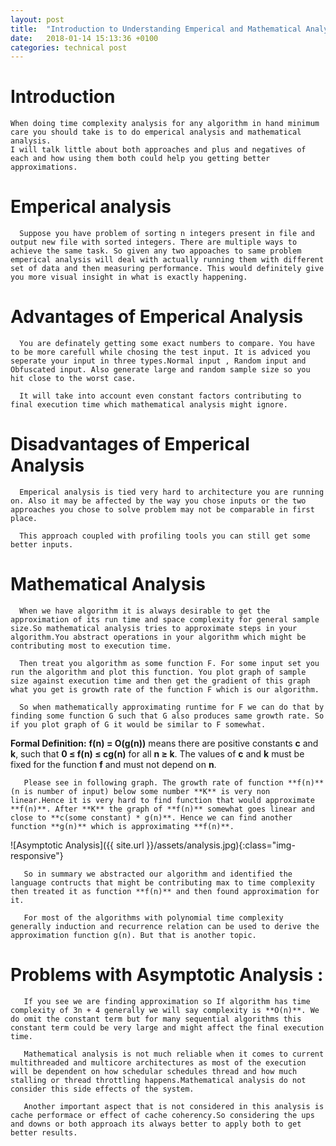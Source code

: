 ```yaml
---
layout: post
title:  "Introduction to Understanding Emperical and Mathematical Analysis of Algorithms!!"
date:   2018-01-14 15:13:36 +0100
categories: technical post
---
```



**Introduction**
========================================================================
        
    When doing time complexity analysis for any algorithm in hand minimum care you should take is to do emperical analysis and mathematical analysis. 
    I will talk little about both approaches and plus and negatives of each and how using them both could help you getting better approximations.


**Emperical analysis**
=========================================================================

      Suppose you have problem of sorting n integers present in file and output new file with sorted integers. There are multiple ways to achieve the same task. So given any two appoaches to same problem emperical analysis will deal with actually running them with different set of data and then measuring performance. This would definitely give you more visual insight in what is exactly happening.

**Advantages of Emperical Analysis**
========================================================================

      You are definately getting some exact numbers to compare. You have to be more carefull while chosing the test input. It is adviced you seperate your input in three types.Normal input , Random input and Obfuscated input. Also generate large and random sample size so you hit close to the worst case.

      It will take into account even constant factors contributing to final execution time which mathematical analysis might ignore.
 
**Disadvantages of Emperical Analysis**
========================================================================

      Emperical analysis is tied very hard to architecture you are running on. Also it may be affected by the way you chose inputs or the two approaches you chose to solve problem may not be comparable in first place. 

      This approach coupled with profiling tools you can still get some better inputs. 


**Mathematical Analysis**
=========================================================================

      When we have algorithm it is always desirable to get the approximation of its run time and space complexity for general sample size.So mathematical analysis tries to approximate steps in your algorithm.You abstract operations in your algorithm which might be contributing most to execution time.

      Then treat you algorithm as some function F. For some input set you run the algorithm and plot this function. You plot graph of sample size against execution time and then get the gradient of this graph what you get is growth rate of the function F which is our algorithm.

      So when mathematically approximating runtime for F we can do that by finding some function G such that G also produces same growth rate. So if you plot graph of G it would be similar to F somewhat. 

**Formal Definition:** **f(n) = O(g(n))** means there are positive constants **c** and **k**, such that **0 ≤ f(n) ≤ cg(n)** for all **n ≥ k**. The values of **c** and **k** must be fixed for the function **f** and must not depend on **n**. 

       Please see in following graph. The growth rate of function **f(n)** (n is number of input) below some number **K** is very non linear.Hence it is very hard to find function that would approximate **f(n)**. After **K** the graph of **f(n)** somewhat goes linear and close to **c(some constant) * g(n)**. Hence we can find another function **g(n)** which is approximating **f(n)**. 

![Asymptotic Analysis]({{ site.url }}/assets/analysis.jpg){:class="img-responsive"}

       So in summary we abstracted our algorithm and identified the language contructs that might be contributing max to time complexity then treated it as function **f(n)** and then found approximation for it. 

       For most of the algorithms with polynomial time complexity generally induction and recurrence relation can be used to derive the approximation function g(n). But that is another topic.

**Problems with Asymptotic Analysis :**
========================================================================

       If you see we are finding approximation so If algorithm has time complexity of 3n + 4 generally we will say complexity is **O(n)**. We do omit the constant term but for many sequential algorithms this constant term could be very large and might affect the final execution time.
 
       Mathematical analysis is not much reliable when it comes to current multithreaded and multicore architectures as most of the execution will be dependent on how schedular schedules thread and how much stalling or thread throttling happens.Mathematical analysis do not consider this side effects of the system.

       Another important aspect that is not considered in this analysis is cache performace or effect of cache coherency.So considering the ups and downs or both approach its always better to apply both to get better results.



 
 
